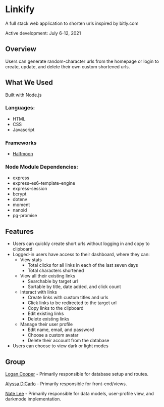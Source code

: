 # Linkify
A full stack web application to shorten urls inspired by bitly.com 

Active development: July 6-12, 2021

## Overview
Users can generate random-character urls from the homepage or login to create, update, and delete their own custom shortened urls.

## What We Used

Built with Node.js
### Languages:
- HTML
- CSS
- Javascript

### Frameworks
- [Halfmoon](http://gethalfmoon.com)

### Node Module Dependencies:
- express
- express-es6-template-engine
- express-session
- bcrypt
- dotenv
- moment
- nanoid
- pg-promise
 
<!-- ## Screenshots
![TITLE](url) -->

## Features
* Users can quickly create short urls without logging in and copy to clipboard
* Logged-in users have access to their dashboard, where they can:
    * View stats
        * Total clicks for all links in each of the last seven days
        * Total characters shortened
    * View all their existing links
        * Searchable by target url
        * Sortable by title, date added, and click count
    * Interact with links
        * Create links with custom titles and urls
        * Click links to be redirected to the target url
        * Copy links to the clipboard
        * Edit existing links
        * Delete existing links
    * Manage their user profile
        * Edit name, email, and password
        * Choose a custom avatar
        * Delete their account from the database
* Users can choose to view dark or light modes

<!-- ## Future Improvements -->

## Group

<a href="https://github.com/logancooper">Logan Cooper</a>
    - Primarily responsible for database setup and routes.

<a href="https://github.com/alyssadicarlo">Alyssa DiCarlo</a>
    - Primarily responsible for front-end/views.

<a href="https://github.com/natelee3">Nate Lee</a>
    - Primarily responsible for data models, user-profile view, and darkmode implementation.